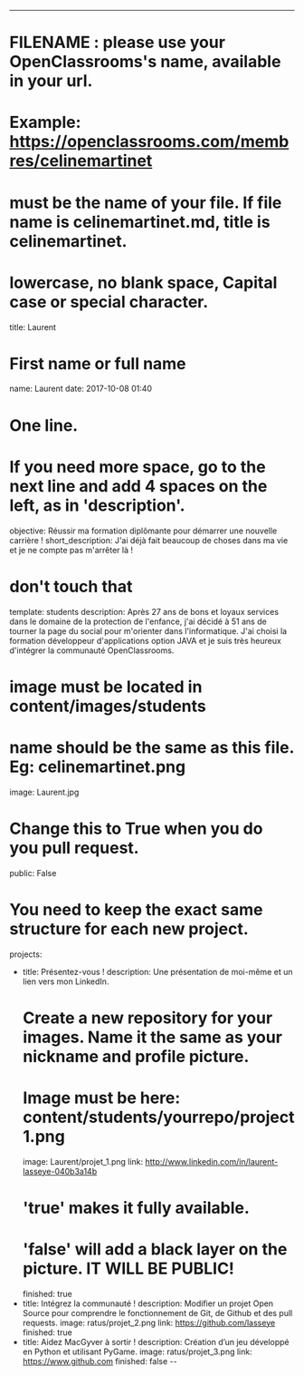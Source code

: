 ---

# FILENAME : please use your OpenClassrooms's name, available in your url.
# Example: https://openclassrooms.com/membres/celinemartinet
# must be the name of your file. If file name is celinemartinet.md, title is celinemartinet.
# lowercase, no blank space, Capital case or special character.
title: Laurent

# First name or full name
name: Laurent
date: 2017-10-08 01:40

# One line.
# If you need more space, go to the next line and add 4 spaces on the left, as in 'description'.
objective: Réussir ma formation diplômante pour démarrer une nouvelle carrière !
short_description: J'ai déjà fait beaucoup de choses dans ma vie et je ne compte
pas m'arrêter là !

# don't touch that
template: students
description:
    Après 27 ans de bons et loyaux services dans le domaine de la protection de
    l'enfance, j'ai décidé à 51 ans de tourner la page du social pour m'orienter
    dans l'informatique. J'ai choisi la formation développeur d'applications
    option JAVA et je suis très heureux d'intégrer la communauté OpenClassrooms. 

# image must be located in content/images/students
# name should be the same as this file. Eg: celinemartinet.png
image: Laurent.jpg

# Change this to True when you do you pull request.
public: False

# You need to keep the exact same structure for each new project.
projects:
  - title: Présentez-vous !
    description: Une présentation de moi-même et un lien vers mon LinkedIn.
    # Create a new repository for your images. Name it the same as your nickname and profile picture.
    # Image must be here: content/students/yourrepo/project1.png
    image: Laurent/projet_1.png
    link: http://www.linkedin.com/in/laurent-lasseye-040b3a14b
    # 'true' makes it fully available.
    # 'false' will add a black layer on the picture. IT WILL BE PUBLIC!
    finished: true
  - title: Intégrez la communauté !
    description: Modifier un projet Open Source pour comprendre le fonctionnement de Git, de Github et des pull requests. 
    image: ratus/projet_2.png
    link: https://github.com/lasseye
    finished: true
  - title: Aidez MacGyver à sortir !
    description: Création d’un jeu développé en Python et utilisant PyGame.
    image: ratus/projet_3.png
    link: https://www.github.com
    finished: false
--
